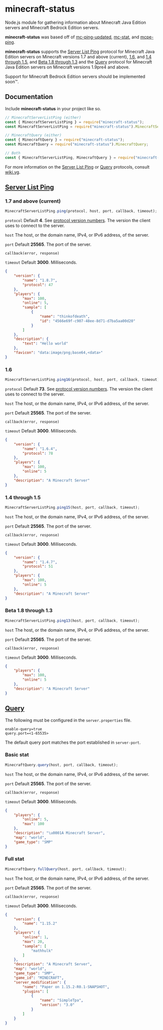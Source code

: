 # minecraft-status
Node.js module for gathering information about Minecraft Java Edition servers and Minecraft Bedrock Edition servers.

**minecraft-status** was based off of [mc-ping-updated](https://github.com/Cryptkeeper/mc-ping-updated), [mc-stat](https://github.com/winny-/mcstat), and [mcpe-ping](https://github.com/falkirks/mcpe-ping).

**minecraft-status** supports the [Server List Ping](https://wiki.vg/Server_List_Ping) protocol for Minecraft Java Edition servers on Minecraft versions 1.7 and above (current), [1.6](https://wiki.vg/Server_List_Ping#1.6), and [1.4 through 1.5](https://wiki.vg/Server_List_Ping#1.4_to_1.5), and [Beta 1.8 through 1.3](https://wiki.vg/Server_List_Ping#Beta_1.8_to_1.3) and the [Query](https://wiki.vg/Server_List_Ping) protocol for Minecraft Java Edition servers on Minecraft versions 1.9pre4 and above.

Support for Minecraft Bedrock Edition servers should be implemented soon™️.

## Documentation
Include **minecraft-status** in your project like so.
```js
// MinecraftServerListPing (either)
const { MinecraftServerListPing } = require("minecraft-status");
const MinecraftServerListPing = require("minecraft-status").MinecraftServerListPing;

// MinecraftQuery (either)
const { MinecraftQuery } = require("minecraft-status");
const MinecraftQuery = require("minecraft-status").MinecraftQuery;

// Both
const { MinecraftServerListPing, MinecraftQuery } = require("minecraft-status");
```
For more information on the [Server List Ping](https://wiki.vg/Server_List_Ping) or [Query](https://wiki.vg/Server_List_Ping) protocols, consult [wiki.vg](https://wiki.vg/).

## [Server List Ping](https://wiki.vg/Server_List_Ping)
### 1.7 and above (current)
```js
MinecraftServerListPing.ping(protocol, host, port, callback, timeout);
``` 
`protocol` Default **4**. See [protocol version numbers](https://wiki.vg/Protocol_version_numbers). The version the client uses to connect to the server.

`host` The host, or the domain name, IPv4, or IPv6 address, of the server.

`port` Default **25565**. The port of the server.

`callback(error, response)`

`timeout` Default **3000**. Milliseconds.

```json
{
    "version": {
        "name": "1.8.7",
        "protocol": 47
    },
    "players": {
        "max": 100,
        "online": 5,
        "sample": [
            {
                "name": "thinkofdeath",
                "id": "4566e69f-c907-48ee-8d71-d7ba5aa00d20"
            }
        ]
    },	
    "description": {
        "text": "Hello world"
    },
    "favicon": "data:image/png;base64,<data>"
}
```

### 1.6
```js
MinecraftServerListPing.ping16(protocol, host, port, callback, timeout);
``` 
`protocol` Default **73**. See [protocol version numbers](https://wiki.vg/Protocol_version_numbers). The version the client uses to connect to the server.

`host` The host, or the domain name, IPv4, or IPv6 address, of the server.

`port` Default **25565**. The port of the server.

`callback(error, response)`

`timeout` Default **3000**. Milliseconds.

```json
{
    "version": {
        "name": "1.6.4",
        "protocol": 78
    },
    "players": {
        "max": 100,
        "online": 5
    },	
    "description": "A Minecraft Server"
}
```

### 1.4 through 1.5
```js
MinecraftServerListPing.ping15(host, port, callback, timeout);
``` 
`host` The host, or the domain name, IPv4, or IPv6 address, of the server.

`port` Default **25565**. The port of the server.

`callback(error, response)`

`timeout` Default **3000**. Milliseconds.

```json
{
    "version": {
        "name": "1.4.7",
        "protocol": 51
    },
    "players": {
        "max": 100,
        "online": 5
    },	
    "description": "A Minecraft Server"
}
```

### Beta 1.8 through 1.3
```js
MinecraftServerListPing.ping13(host, port, callback, timeout);
``` 
`host` The host, or the domain name, IPv4, or IPv6 address, of the server.

`port` Default **25565**. The port of the server.

`callback(error, response)`

`timeout` Default **3000**. Milliseconds.

```json
{
    "players": {
        "max": 100,
        "online": 5
    },	
    "description": "A Minecraft Server"
}
```

## [Query](https://wiki.vg/Query)
The following must be configured in the `server.properties` file.
```
enable-query=true
query.port=<1-65535>
```
The default query port matches the port established in `server-port`.

### Basic stat
```js
MinecraftQuery.query(host, port, callback, timeout);
```
`host` The host, or the domain name, IPv4, or IPv6 address, of the server.

`port` Default **25565**. The port of the server.

`callback(error, response)`

`timeout` Default **3000**. Milliseconds.

```json
{
    "players": { 
        "online": 5, 
        "max": 100 
    },
    "description": "\u0001A Minecraft Server",
    "map": "world",
    "game_type": "SMP"
}
```

### Full stat
```js
MinecraftQuery.fullQuery(host, port, callback, timeout);
```
`host` The host, or the domain name, IPv4, or IPv6 address, of the server.

`port` Default **25565**. The port of the server.

`callback(error, response)`

`timeout` Default **3000**. Milliseconds.

```json
{
    "version": {
        "name": "1.15.2"
    },
    "players": { 
        "online": 1, 
        "max": 20,
        "sample": [
            "mathhulk"
        ]
    },
    "description": "A Minecraft Server",
    "map": "world",
    "game_type": "SMP",
    "game_id": "MINECRAFT",
    "server_modification": {
        "name": "Paper on 1.15.2-R0.1-SNAPSHOT",
        "plugins": [
            {
                "name": "SimpleTpa",
                "version": "3.0"
            }
        ]
    }
}
```
